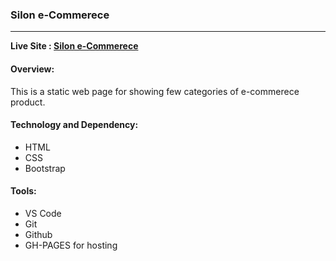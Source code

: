### Silon e-Commerece
---
**Live Site : [Silon e-Commerece](https://ncshapla.github.io/Silon-E-commerce/)**

#### Overview:
This is a static web page for showing few categories of e-commerece product.


#### Technology and Dependency:
* HTML
* CSS
* Bootstrap


#### Tools:
* VS Code
* Git
* Github
* GH-PAGES for hosting